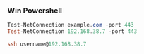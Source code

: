 ### Win Powershell

```powershell
Test-NetConnection example.com -port 443
Test-NetConnection 192.168.38.7 -port 443

ssh username@192.168.38.7
```
